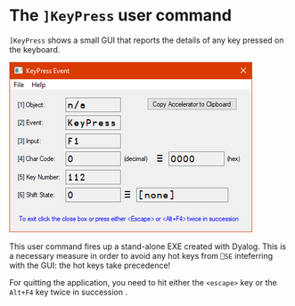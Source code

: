 # The `]KeyPress` user command

`]KeyPress` shows a small GUI that reports the details of any key pressed on the keyboard.

![](keypress_screenshot.png)

This user command fires up a stand-alone EXE created with Dyalog. This is a necessary measure  in order to avoid any hot keys from `⎕SE` inteferring with the GUI: the hot keys take precedence!

For quitting the application, you need to hit either the `<escape>` key or the `Alt+F4` key twice in succession .
